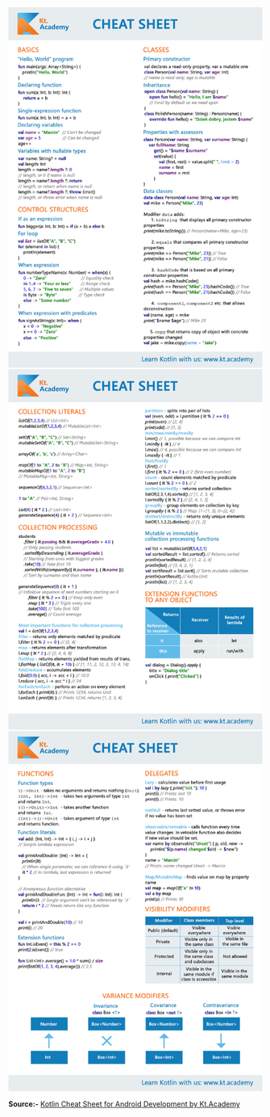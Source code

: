 ![](assets/Kotlin_Cheat_Sheet_Part_1.png)
![](assets/Kotlin_Cheat_Sheet_Part_2.png)
![](assets/Kotlin_Cheat_Sheet_Part_3.png)

<strong>Source:-</strong>  [Kotlin Cheat Sheet for Android Development by Kt.Academy](https://blog.kotlin-academy.com/kotlin-cheat-sheet-1137588c75a)

